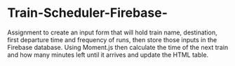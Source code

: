 # Train-Scheduler-Firebase-

Assignment to create an input form that will hold train name, destination, first departure time and frequency of runs, then store those inputs in the Firebase database. Using Moment.js then calculate the time of the next train and how many minutes left until it arrives and update the HTML table.
